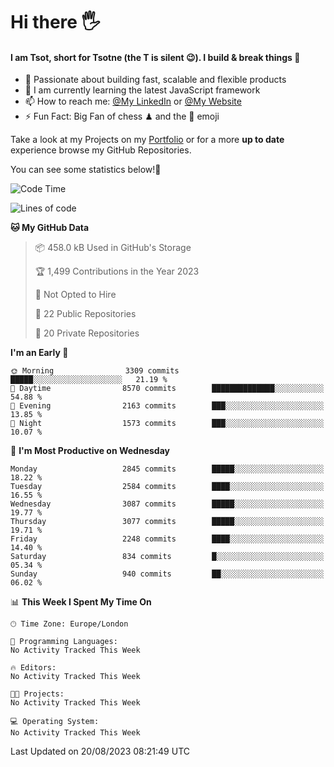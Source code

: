 # Hi there :raised_hand_with_fingers_splayed:
#### I am Tsot, short for Tsotne (the T is silent :wink:). I build & break things :space_invader:
- :telescope: Passionate about building fast, scalable and flexible products
- :seedling: I am currently learning the latest JavaScript framework 
- :mailbox: How to reach me: [@My LinkedIn](https://www.linkedin.com/in/tsotne-gvadzabia/) or [@My Website](https://tsotne.co.uk/contact)
- :zap: Fun Fact: Big Fan of chess ♟ and the 👾 emoji

Take a look at my Projects on my [Portfolio](https://tsotne.co.uk/) or for a more **up to date** experience browse my GitHub Repositories.

You can see some statistics below!:space_invader:
<!--START_SECTION:waka-->
![Code Time](http://img.shields.io/badge/Code%20Time-761%20hrs%202%20mins-blue)

![Lines of code](https://img.shields.io/badge/From%20Hello%20World%20I%27ve%20Written-7.1%20million%20lines%20of%20code-blue)

**🐱 My GitHub Data** 

> 📦 458.0 kB Used in GitHub's Storage 
 > 
> 🏆 1,499 Contributions in the Year 2023
 > 
> 🚫 Not Opted to Hire
 > 
> 📜 22 Public Repositories 
 > 
> 🔑 20 Private Repositories 
 > 
**I'm an Early 🐤** 

```text
🌞 Morning                3309 commits        █████░░░░░░░░░░░░░░░░░░░░   21.19 % 
🌆 Daytime                8570 commits        ██████████████░░░░░░░░░░░   54.88 % 
🌃 Evening                2163 commits        ███░░░░░░░░░░░░░░░░░░░░░░   13.85 % 
🌙 Night                  1573 commits        ███░░░░░░░░░░░░░░░░░░░░░░   10.07 % 
```
📅 **I'm Most Productive on Wednesday** 

```text
Monday                   2845 commits        █████░░░░░░░░░░░░░░░░░░░░   18.22 % 
Tuesday                  2584 commits        ████░░░░░░░░░░░░░░░░░░░░░   16.55 % 
Wednesday                3087 commits        █████░░░░░░░░░░░░░░░░░░░░   19.77 % 
Thursday                 3077 commits        █████░░░░░░░░░░░░░░░░░░░░   19.71 % 
Friday                   2248 commits        ████░░░░░░░░░░░░░░░░░░░░░   14.40 % 
Saturday                 834 commits         █░░░░░░░░░░░░░░░░░░░░░░░░   05.34 % 
Sunday                   940 commits         ██░░░░░░░░░░░░░░░░░░░░░░░   06.02 % 
```


📊 **This Week I Spent My Time On** 

```text
🕑︎ Time Zone: Europe/London

💬 Programming Languages: 
No Activity Tracked This Week

🔥 Editors: 
No Activity Tracked This Week

🐱‍💻 Projects: 
No Activity Tracked This Week

💻 Operating System: 
No Activity Tracked This Week
```


 Last Updated on 20/08/2023 08:21:49 UTC
<!--END_SECTION:waka-->
